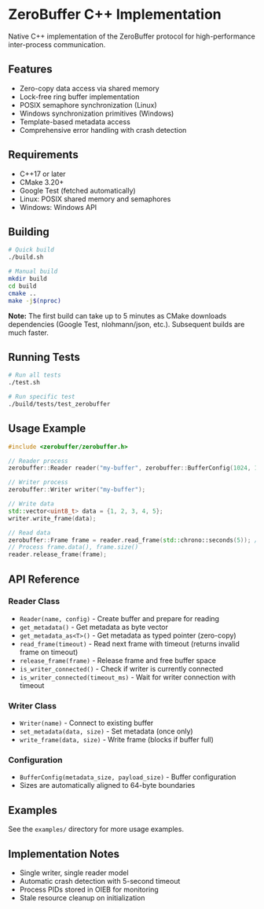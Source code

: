 # ZeroBuffer C++ Implementation

Native C++ implementation of the ZeroBuffer protocol for high-performance inter-process communication.

## Features

- Zero-copy data access via shared memory
- Lock-free ring buffer implementation
- POSIX semaphore synchronization (Linux)
- Windows synchronization primitives (Windows)
- Template-based metadata access
- Comprehensive error handling with crash detection

## Requirements

- C++17 or later
- CMake 3.20+
- Google Test (fetched automatically)
- Linux: POSIX shared memory and semaphores
- Windows: Windows API

## Building

```bash
# Quick build
./build.sh

# Manual build
mkdir build
cd build
cmake ..
make -j$(nproc)
```

**Note:** The first build can take up to 5 minutes as CMake downloads dependencies (Google Test, nlohmann/json, etc.). Subsequent builds are much faster.

## Running Tests

```bash
# Run all tests
./test.sh

# Run specific test
./build/tests/test_zerobuffer
```

## Usage Example

```cpp
#include <zerobuffer/zerobuffer.h>

// Reader process
zerobuffer::Reader reader("my-buffer", zerobuffer::BufferConfig(1024, 1024*1024));

// Writer process  
zerobuffer::Writer writer("my-buffer");

// Write data
std::vector<uint8_t> data = {1, 2, 3, 4, 5};
writer.write_frame(data);

// Read data
zerobuffer::Frame frame = reader.read_frame(std::chrono::seconds(5)); // 5 second timeout
// Process frame.data(), frame.size()
reader.release_frame(frame);
```

## API Reference

### Reader Class
- `Reader(name, config)` - Create buffer and prepare for reading
- `get_metadata()` - Get metadata as byte vector
- `get_metadata_as<T>()` - Get metadata as typed pointer (zero-copy)
- `read_frame(timeout)` - Read next frame with timeout (returns invalid frame on timeout)
- `release_frame(frame)` - Release frame and free buffer space
- `is_writer_connected()` - Check if writer is currently connected
- `is_writer_connected(timeout_ms)` - Wait for writer connection with timeout

### Writer Class
- `Writer(name)` - Connect to existing buffer
- `set_metadata(data, size)` - Set metadata (once only)
- `write_frame(data, size)` - Write frame (blocks if buffer full)

### Configuration
- `BufferConfig(metadata_size, payload_size)` - Buffer configuration
- Sizes are automatically aligned to 64-byte boundaries

## Examples

See the `examples/` directory for more usage examples.

## Implementation Notes

- Single writer, single reader model
- Automatic crash detection with 5-second timeout
- Process PIDs stored in OIEB for monitoring
- Stale resource cleanup on initialization